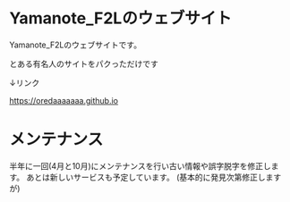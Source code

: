 # Yamanote_F2Lのウェブサイト
Yamanote_F2Lのウェブサイトです。

とある有名人のサイトをパクっただけです

↓リンク

https://oredaaaaaaa.github.io

# メンテナンス
半年に一回(4月と10月)にメンテナンスを行い古い情報や誤字脱字を修正します。
あとは新しいサービスも予定しています。
(基本的に発見次第修正しますが)
